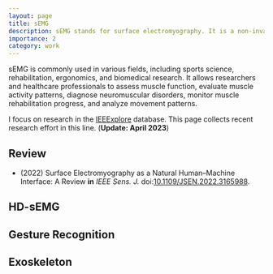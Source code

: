 ```yaml
---
layout: page
title: sEMG
description: sEMG stands for surface electromyography. It is a non-invasive technique used to measure and record the electrical activity of muscles.
importance: 2
category: work
---
```

sEMG is commonly used in various fields, including sports science, rehabilitation, ergonomics, and biomedical research. It allows researchers and healthcare professionals to assess muscle function, evaluate muscle activity patterns, diagnose neuromuscular disorders, monitor muscle rehabilitation progress, and analyze movement patterns.

I focus on research in the [IEEExplore](IEEExplore.ieee.org/Xplore/home.jsp) database. This page collects recent research effort in this line. (**Update: April 2023**)

## Review

- (2022) Surface Electromyography as a Natural Human–Machine Interface: A Review **in** *IEEE Sens. J.* doi:[10.1109/JSEN.2022.3165988](https://ieeexplore.ieee.org/document/9751758/).

## HD-sEMG

## Gesture Recognition

## Exoskeleton
